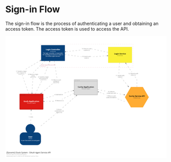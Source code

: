 # Sign-in Flow

The sign-in flow is the process of authenticating a user and obtaining an access token. The access token is used to access the API.

![Sign-in Flow](img/signin-flow.png)
